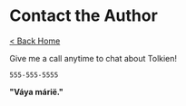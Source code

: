 # Contact the Author

[< Back Home](/)

Give me a call anytime to chat about Tolkien!

`555-555-5555`

**"Váya márië."**

```
```
